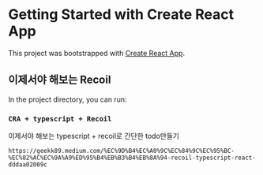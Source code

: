 # Getting Started with Create React App

This project was bootstrapped with [Create React App](https://github.com/facebook/create-react-app).

## 이제서야 해보는 Recoil

In the project directory, you can run:

### `CRA + typescript + Recoil`

이제서야 해보는 typescript + recoil로 간단한 todo만들기

`https://geekk89.medium.com/%EC%9D%B4%EC%A0%9C%EC%84%9C%EC%95%BC-%EC%82%AC%EC%9A%A9%ED%95%B4%EB%B3%B4%EB%8A%94-recoil-typescript-react-dddaa02009c`
